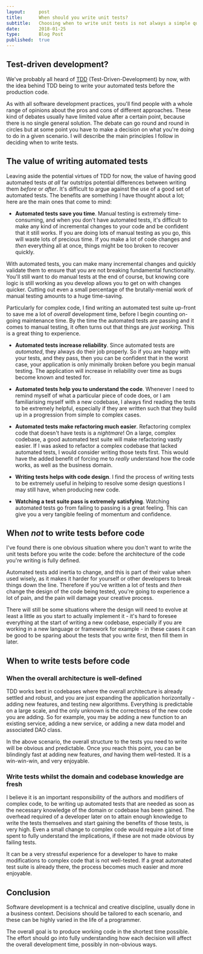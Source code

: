 ```yaml
---
layout:     post
title:      When should you write unit tests?
subtitle:   Choosing when to write unit tests is not always a simple question
date:       2018-01-25
type:       Blog Post
published:  true
---
```



## Test-driven development?
We've probably all heard of [TDD](https://en.wikipedia.org/wiki/Test-driven_development) (Test-Driven-Development) by now,
with the idea behind TDD being to write your automated tests before the production code.

As with all software development practices, you'll find
people with a whole range of opinions about the pros and cons of different approaches. These kind of debates usually
have limited value after a certain point, because there is no single general solution. The debate can go round and round
in circles but at some point you have to make a decision on what you're doing to do in a given scenario. I will describe
the main principles I follow in deciding when to write tests.

## The value of writing automated tests
Leaving aside the potential virtues of TDD for now, the value of having
good automated tests *at all* far outstrips potential differences between writing them *before* or *after*.
It's difficult to argue against the use of a good set of automated tests. The benefits are something I have
thought about a lot; here are the main ones that come to mind:

* **Automated tests save you time**. Manual testing is extremely time-consuming, and when you don't have automated tests,
it's difficult to make any kind of incremental changes to your code and be confident that it still works. If you are
doing lots of manual testing as you go, this will waste lots of precious time. If you make a lot of code changes and *then*
everything all at once, things might be too broken to recover quickly.

With automated tests, you can make many incremental changes and quickly validate them to ensure that you are not
breaking fundamental functionality. You'll still want to do manual tests at the end of course, but
knowing core logic is still working as you develop allows you to get on with changes quicker. Cutting out even a small percentage
of the brutally-menial work of manual testing amounts to a huge time-saving.

Particularly for complex code, I find writing an automated test suite up-front to save me a lot of *overall* development time,
before I begin counting on-going maintenance time. By the time the automated tests are passing and it comes
to manual testing, it often turns out that things are *just working*. This is a great thing to experience.

* **Automated tests increase reliability**. Since automated tests are *automated*, they always do their job properly. So if you are
happy with your tests, and they pass, then you can be confident that in the worst case, your application is only minimally broken
before you begin manual testing. The application will increase in reliability over time as bugs become known and tested for.

* **Automated tests help you to understand the code**. Whenever I need to remind myself of what a particular piece of code does, or I am
familiarising myself with a new codebase, I always find reading the tests to be extremely helpful, especially if they are
written such that they build up in a progression from simple to complex cases.
* **Automated tests make refactoring much easier**. Refactoring complex code that doesn't have tests is a *nightmare*! On a large,
complex codebase, a good automated test suite will make refactoring vastly easier. If I was asked to refactor a complex
codebase that lacked automated tests, I would consider writing those tests first. This would have the added benefit of
forcing me to *really* understand how the code works, as well as the business domain.
* **Writing tests helps with code design**. I find the process of writing tests to be extremely useful in helping to
resolve some design questions I may still have, when producing new code.
* **Watching a test suite pass is extremely satisfying**. Watching automated tests go from failing to passing is a great
feeling. This can give you a very tangible feeling of momentum and confidence.

## When *not* to write tests before code
I've found there is one obvious situation where you don't want to write the unit tests before you write the code:
before the architecture of the code you're writing is fully defined.

Automated tests add inertia to change, and this
is part of their value when used wisely, as it makes it harder for yourself or other developers to break things down
the line. Therefore if you've written a lot of tests and *then* change the design of the code being tested, you're going
to experience a lot of pain, and the pain will damage your creative process.

There will still be some situations where the design will need to evolve at least a little as you start to
actually implement it - it's hard to foresee everything at the start of writing a new codebase, especially if you are
working in a new language or framework for example - in these cases it can be good to be sparing about the tests that
you write first, then fill them in later.

## When to write tests before code

### When the overall architecture is well-defined
TDD works best in codebases where the overall architecture is already settled and robust, and you are
just expanding the application horizontally - adding new features, and testing new algorithms. Everything is predictable on a
large scale, and the only unknown is the correctness of the new code you are adding. So for example, you may be adding a new function
to an existing service, adding a new service, or adding a new data model and associated DAO class.

In the above scenario, the overall structure to the tests you need to write will be obvious and predictable. Once you
reach this point, you can be blindingly fast at adding new features, *and* having them well-tested. It is a win-win-win,
and very enjoyable.

### Write tests whilst the domain and codebase knowledge are fresh
I believe it is an important responsibility of the authors and modifiers of complex code, to be writing up automated tests
that are needed as soon as the necessary knowledge of the domain or codebase has been gained. The overhead required of
a developer later on to attain enough knowledge to write the tests themselves and start gaining the benefits of those tests,
is very high. Even a small change to complex code would require a lot of time spent to fully understand the implications,
if these are not made obvious by failing tests.

It can be a very stressful experience for a developer to have to make modifications to complex code that is
not well-tested. If a great automated test suite is already there, the process becomes much easier and more enjoyable.

## Conclusion
Software development is a technical and creative discipline, usually done in a business context. Decisions should be tailored
to each scenario, and these can be highly varied in the life of a programmer.

The overall goal is to produce working code in the shortest time possible. The effort should go into fully understanding
how each decision will affect the overall development time, possibly in non-obvious ways.